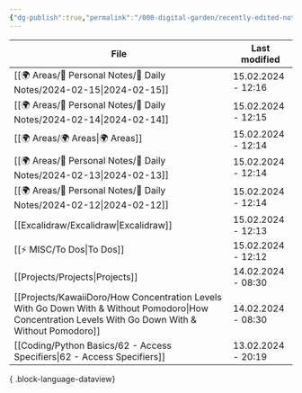 ```yaml
---
{"dg-publish":true,"permalink":"/000-digital-garden/recently-edited-notes/","dgPassFrontmatter":true,"noteIcon":"3","created":"2023-12-14T09:05:52.599+05:30","updated":"2023-12-14T09:12:44.868+05:30"}
---
```


| File                                                                                                                                                    | Last modified      |
| ------------------------------------------------------------------------------------------------------------------------------------------------------- | ------------------ |
| [[🌍 Areas/📧 Personal Notes/📓 Daily Notes/2024-02-15\|2024-02-15]]                                                                                 | 15.02.2024 - 12:16 |
| [[🌍 Areas/📧 Personal Notes/📓 Daily Notes/2024-02-14\|2024-02-14]]                                                                                 | 15.02.2024 - 12:15 |
| [[🌍 Areas/🌍 Areas\|🌍 Areas]]                                                                                                                      | 15.02.2024 - 12:14 |
| [[🌍 Areas/📧 Personal Notes/📓 Daily Notes/2024-02-13\|2024-02-13]]                                                                                 | 15.02.2024 - 12:14 |
| [[🌍 Areas/📧 Personal Notes/📓 Daily Notes/2024-02-12\|2024-02-12]]                                                                                 | 15.02.2024 - 12:14 |
| [[Excalidraw/Excalidraw\|Excalidraw]]                                                                                                                | 15.02.2024 - 12:13 |
| [[⚡ MISC/To Dos\|To Dos]]                                                                                                                            | 15.02.2024 - 12:12 |
| [[Projects/Projects\|Projects]]                                                                                                                      | 14.02.2024 - 08:30 |
| [[Projects/KawaiiDoro/How Concentration Levels With Go Down With & Without Pomodoro\|How Concentration Levels With Go Down With & Without Pomodoro]] | 14.02.2024 - 08:30 |
| [[Coding/Python Basics/62 - Access Specifiers\|62 - Access Specifiers]]                                                                              | 13.02.2024 - 20:19 |

{ .block-language-dataview}